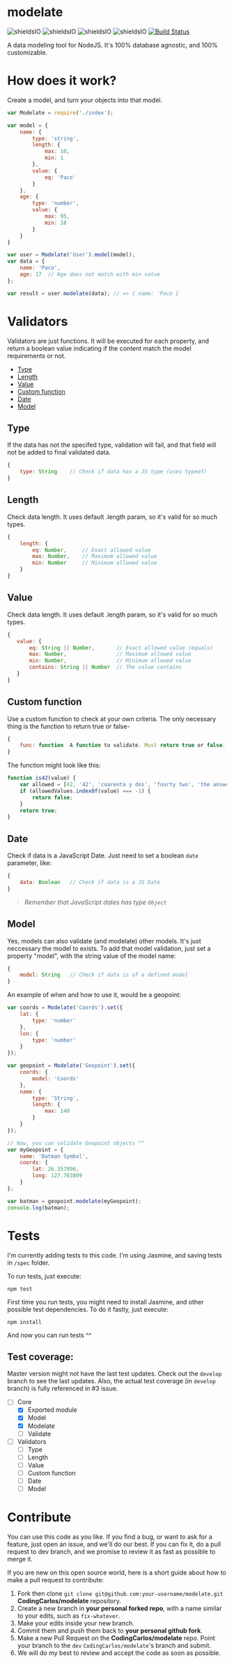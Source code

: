 # modelate
![shieldsIO](https://img.shields.io/github/issues/CodingCarlos/modelate.svg)
![shieldsIO](https://img.shields.io/github/release/CodingCarlos/modelate.svg)
![shieldsIO](https://img.shields.io/github/license/CodingCarlos/modelate.svg)
![shieldsIO](https://img.shields.io/david/CodingCarlos/modelate.svg)
[![Build Status](https://travis-ci.org/CodingCarlos/modelate.svg?branch=master)](https://travis-ci.org/CodingCarlos/modelate)

A data modeling tool for NodeJS. It's 100% database agnostic, and 100% customizable.

# How does it work?
Create a model, and turn your objects into that model. 

```javascript
var Modelate = require('./index');

var model = {
	name: {
		type: 'string',
		length: {	
			max: 10,
			min: 1
		},
		value: {
			eq: 'Paco'
		}
	},
	age: {
		type: 'number',
		value: {
			max: 95,
			min: 18
		}
	}
}

var user = Modelate('User').model(model);
var data = {
	name: 'Paco',
	age: 17  // Age does not match with min value
};

var result = user.modelate(data); // => { name: 'Paco }
```
# Validators
Validators are just functions. It will be executed for each property, and return a boolean value indicating if the content match the model requirements or not. 

 - [Type](#type)
 - [Length](#length)
 - [Value](#value)
 - [Custom function](#custom-function)
 - [Date](#date)
 - [Model](#model)
 
## Type
If the data has not the specifed type, validation will fail, and that field will not be added to final validated data.

```javascript
{
	type: String	// Check if data has a JS type (uses typeof)
}
```
  
## Length
Check data length. It uses default .length param, so it's valid for so much types.

```javascript
{
	length: {
		eq: Number,		// Exact allowed value
		max: Number,	// Maximum allowed value
		min: Number		// Minimum allowed value
	}
}
 ```
 
## Value
Check data length. It uses default .length param, so it's valid for so much types.
 
 ```javascript
{
	value: {
 		eq: String || Number,		// Exact allowed value (equals)
 		max: Number,				// Maximum allowed value
 		min: Number,				// Minimum allowed value
 		contains: String || Number	// The value contains 
 	}
}
 ```

## Custom function
Use a custom function to check at your own criteria. The only necessary thing is the function to return true or false-
 
```javascript
{
	func: function	A function to validate. Must return true or false.
}
```

The function might look like this: 
```javascript
function is42(value) {
	var allowed = [42, '42', 'cuarenta y dos', 'fourty two', 'the answer to the life the universe and everything'];
	if (allowedValues.indexOf(value) === -1) {
		return false;
	}
	return true;
}
```

## Date
Check if data is a JavaScript Date. Just need to set a boolean `date` parameter, like: 

```javascript
{
	data: Boolean	// Check if data is a JS Date
}
```
> _Remember that JavaScript dates has type `Object`_


## Model
Yes, models can also validate (and modelate) other models. It's just neccessary the model to exists. To add that model validation, just set a property "model", with the string value of the model name:

```javascript
{
	model: String	// Check if data is of a defined model
}
```
An example of when and how to use it, would be a geopoint:
```javascript
var coords = Modelate('Coords').set({ 
	lat: {
		type: 'number'
	}, 
	lon: {
		type: 'number'
	}
});

var geopoint = Modelate('Geopoint').set({
	coords: {
		model: 'Coords'
	},
	name: {
		type: 'String',
		length: {
			max: 140
		}
	}
});

// Now, you can validate Geopoint objects ^^
var myGeopoint = {
	name: 'Batman Symbol',
	coords: {
		lat: 26.357896,
		long: 127.783809
	}
};

var batman = geopoint.modelate(myGeopoint);
console.log(batman);
```

# Tests

I'm currently adding tests to this code. I'm using Jasmine, and saving tests in `/spec` folder.

To run tests, just execute:
```
npm test
```

First time you run tests, you might need to install Jasmine, and other possible test dependencies. To do it fastly, just execute:
```
npm install
```

And now you can run tests ^^

## Test coverage:
Master version might not have the last test updates. Check out the `develop` branch to see the last updates. Also, the actual test coverage (in `develop` branch) is fully referenced in #3 issue.

 - [ ] Core
	 - [x] Exported module
	 - [x] Model
	 - [x] Modelate
	 - [ ] Validate
 - [ ] Validators
	 - [ ] Type
	 - [ ] Length
	 - [ ] Value
	 - [ ] Custom function
	 - [ ] Date
	 - [ ] Model

# Contribute
You can use this code as you like. If you find a bug, or want to ask for a feature, just open an issue, and we'll do our best. If you can fix it, do a pull request to dev branch, and we promise to review it as fast as possible to merge it.

If you are new on this open source world, here is a short guide about how to make a pull request to contribute:

 1. Fork then clone `git clone git@github.com:your-username/modelate.git` **CodingCarlos/modelate** repository.
 2. Create a new branch in **your personal forked repo**, with a name similar to your edits, such as `fix-whatever`.
 3. Make your edits inside your new branch.
 4. Commit them and push them back to **your personal github fork**.
 5. Make a new Pull Request on the **CodingCarlos/modelate** repo. Point your branch to the `dev` `CodingCarlos/modelate`'s branch and submit.
 6. We will do my best to review and accept the code as soon as possible.
